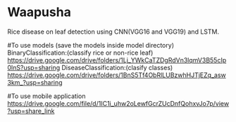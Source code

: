 # Waapusha
Rice disease on leaf detection using CNN(VGG16 and VGG19) and LSTM.

#To use models (save the models inside model directory)
BinaryClassification:(classify rice or non-rice leaf)
https://drive.google.com/drive/folders/1Lj_YWkCaTZDgRdVn3lqmV3B55cIp0lnS?usp=sharing
DiseaseClassification:(clasify classes)
https://drive.google.com/drive/folders/1BnS5Tf4ObRlLUBzwhHJTjEZq_asw3km_?usp=sharing

#To use mobile application
https://drive.google.com/file/d/1IC1i_uhw2oLewfGcrZUcDnfQohxvJo7p/view?usp=share_link
